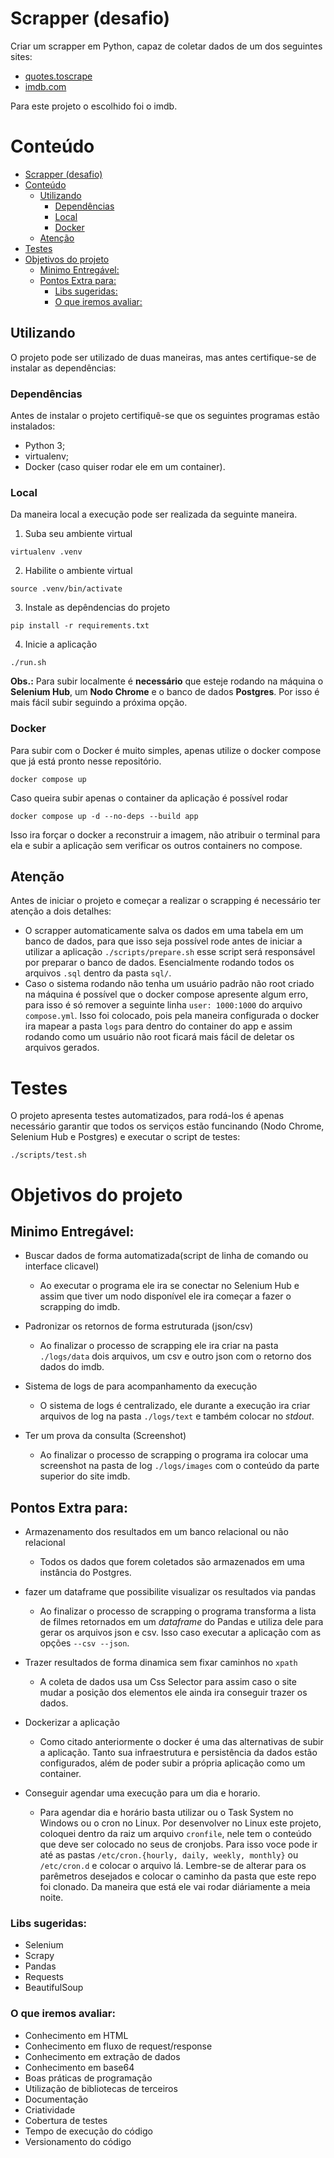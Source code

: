 # Scrapper (desafio)
Criar um scrapper em Python, capaz de coletar dados de um dos seguintes sites: 
- [quotes.toscrape](https://quotes.toscrape.com/)
- [imdb.com](https://www.imdb.com/chart/top/?ref_=nv_mv_250)

Para este projeto o escolhido foi o imdb.

# Conteúdo
<!-- TOC -->
* [Scrapper (desafio)](#scrapper-desafio)
* [Conteúdo](#conteúdo)
  * [Utilizando](#utilizando)
    * [Dependências](#dependências)
    * [Local](#local)
    * [Docker](#docker)
  * [Atenção](#atenção)
* [Testes](#testes)
* [Objetivos do projeto](#objetivos-do-projeto)
  * [Minimo Entregável:](#minimo-entregável)
  * [Pontos Extra para:](#pontos-extra-para)
    * [Libs sugeridas:](#libs-sugeridas)
    * [O que iremos avaliar:](#o-que-iremos-avaliar)
<!-- TOC -->

## Utilizando
O projeto pode ser utilizado de duas maneiras, mas antes certifique-se de instalar as dependências:

### Dependências
Antes de instalar o projeto certifiquê-se que os seguintes programas estão instalados:
* Python 3;
* virtualenv;
* Docker (caso quiser rodar ele em um container).

### Local
Da maneira local a execução pode ser realizada da seguinte maneira.

1. Suba seu ambiente virtual
```commandline
virtualenv .venv
```

2. Habilite o ambiente virtual
```commandline
source .venv/bin/activate
```

3. Instale as depêndencias do projeto
```commandline
pip install -r requirements.txt
```

4. Inicie a aplicação
```commandline
./run.sh
```

**Obs.:** Para subir localmente é **necessário** que esteje rodando na máquina o **Selenium Hub**, um **Nodo
Chrome** e o banco de dados **Postgres**. Por isso é mais fácil subir seguindo a próxima opção.

### Docker
Para subir com o Docker é muito simples, apenas utilize o docker compose que já está pronto nesse repositório.

```commandline
docker compose up
```

Caso queira subir apenas o container da aplicação é possível rodar
```commandline
docker compose up -d --no-deps --build app
```
Isso ira forçar o docker a reconstruir a imagem, não atribuir o terminal para ela e subir a aplicação sem verificar 
os outros containers no compose.

## Atenção
Antes de iniciar o projeto e começar a realizar o scrapping é necessário ter atenção a dois detalhes:
* O scrapper automaticamente salva os dados em uma tabela em um banco de dados, para que isso seja possível
rode antes de iniciar a utilizar a aplicação `./scripts/prepare.sh` esse script será responsável por preparar
o banco de dados. Esencialmente rodando todos os arquivos `.sql` dentro da pasta `sql/`.
* Caso o sistema rodando não tenha um usuário padrão não root criado na máquina é possível que o docker compose 
apresente algum erro, para isso é só remover a seguinte linha `user: 1000:1000` do arquivo `compose.yml`. Isso
foi colocado, pois pela maneira configurada o docker ira mapear a pasta `logs` para dentro do container do app
e assim rodando como um usuário não root ficará mais fácil de deletar os arquivos gerados.

# Testes
O projeto apresenta testes automatizados, para rodá-los é apenas necessário garantir que todos os serviços estão
funcinando (Nodo Chrome, Selenium Hub e Postgres) e executar o script de testes:
```commandline
./scripts/test.sh
```

# Objetivos do projeto

## Minimo Entregável:

- Buscar dados de forma automatizada(script de linha de comando ou interface clicavel)
  - Ao executar o programa ele ira se conectar no Selenium Hub e assim que tiver um nodo disponível ele
  ira começar a fazer o scrapping do imdb.
  

- Padronizar os retornos de forma estruturada (json/csv)
  - Ao finalizar o processo de scrapping ele ira criar na pasta `./logs/data` dois arquivos, um csv e outro json
  com o retorno dos dados do imdb.


- Sistema de logs de para acompanhamento da execução
  - O sistema de logs é centralizado, ele durante a execução ira criar arquivos de log na pasta `./logs/text` e
  também colocar no _stdout_.
  

- Ter um prova da consulta (Screenshot)
  - Ao finalizar o processo de scrapping o programa ira colocar uma screenshot na pasta de log `./logs/images` com
  o conteúdo da parte superior do site imdb.

## Pontos Extra para:

- Armazenamento dos resultados em um banco relacional ou não relacional
  - Todos os dados que forem coletados são armazenados em uma instância do Postgres.
  

- fazer um dataframe que possibilite visualizar os resultados via pandas
  - Ao finalizar o processo de scrapping o programa transforma a lista de filmes retornados em um _dataframe_
  do Pandas e utiliza dele para gerar os arquivos json e csv. Isso caso executar a aplicação com as opções
  `--csv --json`.


- Trazer resultados de forma dinamica sem fixar caminhos no `xpath`
  - A coleta de dados usa um Css Selector para assim caso o site mudar a posição dos elementos ele 
  ainda ira conseguir trazer os dados.


- Dockerizar a aplicação
  - Como citado anteriormente o docker é uma das alternativas de subir a aplicação. Tanto sua infraestrutura e
  persistência da dados estão configurados, além de poder subir a própria aplicação como um container.


- Conseguir agendar uma execução para um dia e horario.
  - Para agendar dia e horário basta utilizar ou o Task System no Windows ou o cron no Linux. Por
  desenvolver no Linux este projeto, coloquei dentro da raiz um arquivo `cronfile`, nele tem o conteúdo 
  que deve ser colocado no seus de cronjobs. Para isso voce pode ir até as pastas 
  `/etc/cron.{hourly, daily, weekly, monthly}` ou `/etc/cron.d` e colocar o arquivo lá. Lembre-se de alterar
  para os parêmetros desejados e colocar o caminho da pasta que este repo foi clonado. Da maneira que está ele 
  vai rodar diáriamente a meia noite.

### Libs sugeridas:
 - Selenium 
 - Scrapy
 - Pandas
 - Requests
 - BeautifulSoup 


### O que iremos avaliar:
- Conhecimento em HTML
- Conhecimento em fluxo de request/response
- Conhecimento em extração de dados
- Conhecimento em base64
- Boas práticas de programação
- Utilização de bibliotecas de terceiros
- Documentação
- Criatividade
- Cobertura de testes
- Tempo de execução do código
- Versionamento do código